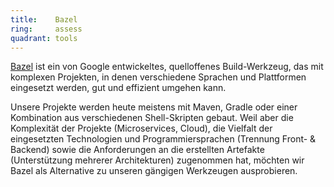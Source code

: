 ```yaml
---
title:    Bazel  
ring:     assess  
quadrant: tools
---
```


[Bazel][bazel] ist ein von Google entwickeltes, quelloffenes Build-Werkzeug, das mit komplexen Projekten, in denen
verschiedene Sprachen und Plattformen eingesetzt werden, gut und effizient umgehen kann.

Unsere Projekte werden heute meistens mit Maven, Gradle oder einer Kombination aus verschiedenen Shell-Skripten gebaut.
Weil aber die Komplexität der Projekte (Microservices, Cloud), die Vielfalt der eingesetzten Technologien und
Programmiersprachen (Trennung Front- & Backend) sowie die Anforderungen an die erstellten Artefakte (Unterstützung
mehrerer Architekturen) zugenommen hat, möchten wir Bazel als Alternative zu unseren gängigen Werkzeugen ausprobieren.

[bazel]: https://bazel.build/
